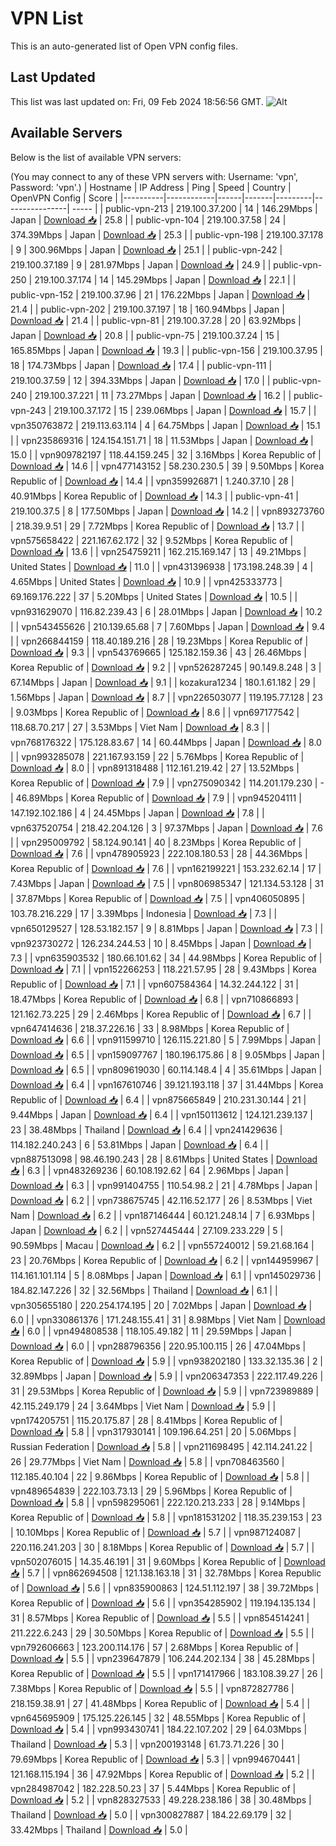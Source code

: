 # VPN List

This is an auto-generated list of Open VPN config files.

## Last Updated

This list was last updated on: Fri, 09 Feb 2024 18:56:56 GMT.
![Alt](https://repobeats.axiom.co/api/embed/186b98318ef1479477931607c1ad7d823f12451f.svg "Repobeats analytics image")

## Available Servers

Below is the list of available VPN servers:

(You may connect to any of these VPN servers with: Username: 'vpn', Password: 'vpn'.)
| Hostname | IP Address | Ping | Speed | Country | OpenVPN Config | Score |
|----------|------------|------|-------|---------|----------------| ----- |
| public-vpn-213 | 219.100.37.200 | 14 | 146.29Mbps | Japan | [Download 📥](./configs/server_0_JP.ovpn) | 25.8 |
| public-vpn-104 | 219.100.37.58 | 24 | 374.39Mbps | Japan | [Download 📥](./configs/server_1_JP.ovpn) | 25.3 |
| public-vpn-198 | 219.100.37.178 | 9 | 300.96Mbps | Japan | [Download 📥](./configs/server_2_JP.ovpn) | 25.1 |
| public-vpn-242 | 219.100.37.189 | 9 | 281.97Mbps | Japan | [Download 📥](./configs/server_3_JP.ovpn) | 24.9 |
| public-vpn-250 | 219.100.37.174 | 14 | 145.29Mbps | Japan | [Download 📥](./configs/server_4_JP.ovpn) | 22.1 |
| public-vpn-152 | 219.100.37.96 | 21 | 176.22Mbps | Japan | [Download 📥](./configs/server_5_JP.ovpn) | 21.4 |
| public-vpn-202 | 219.100.37.197 | 18 | 160.94Mbps | Japan | [Download 📥](./configs/server_6_JP.ovpn) | 21.4 |
| public-vpn-81 | 219.100.37.28 | 20 | 63.92Mbps | Japan | [Download 📥](./configs/server_7_JP.ovpn) | 20.8 |
| public-vpn-75 | 219.100.37.24 | 15 | 165.85Mbps | Japan | [Download 📥](./configs/server_8_JP.ovpn) | 19.3 |
| public-vpn-156 | 219.100.37.95 | 18 | 174.73Mbps | Japan | [Download 📥](./configs/server_9_JP.ovpn) | 17.4 |
| public-vpn-111 | 219.100.37.59 | 12 | 394.33Mbps | Japan | [Download 📥](./configs/server_10_JP.ovpn) | 17.0 |
| public-vpn-240 | 219.100.37.221 | 11 | 73.27Mbps | Japan | [Download 📥](./configs/server_11_JP.ovpn) | 16.2 |
| public-vpn-243 | 219.100.37.172 | 15 | 239.06Mbps | Japan | [Download 📥](./configs/server_12_JP.ovpn) | 15.7 |
| vpn350763872 | 219.113.63.114 | 4 | 64.75Mbps | Japan | [Download 📥](./configs/server_13_JP.ovpn) | 15.1 |
| vpn235869316 | 124.154.151.71 | 18 | 11.53Mbps | Japan | [Download 📥](./configs/server_14_JP.ovpn) | 15.0 |
| vpn909782197 | 118.44.159.245 | 32 | 3.16Mbps | Korea Republic of | [Download 📥](./configs/server_15_KR.ovpn) | 14.6 |
| vpn477143152 | 58.230.230.5 | 39 | 9.50Mbps | Korea Republic of | [Download 📥](./configs/server_16_KR.ovpn) | 14.4 |
| vpn359926871 | 1.240.37.10 | 28 | 40.91Mbps | Korea Republic of | [Download 📥](./configs/server_17_KR.ovpn) | 14.3 |
| public-vpn-41 | 219.100.37.5 | 8 | 177.50Mbps | Japan | [Download 📥](./configs/server_18_JP.ovpn) | 14.2 |
| vpn893273760 | 218.39.9.51 | 29 | 7.72Mbps | Korea Republic of | [Download 📥](./configs/server_19_KR.ovpn) | 13.7 |
| vpn575658422 | 221.167.62.172 | 32 | 9.52Mbps | Korea Republic of | [Download 📥](./configs/server_20_KR.ovpn) | 13.6 |
| vpn254759211 | 162.215.169.147 | 13 | 49.21Mbps | United States | [Download 📥](./configs/server_21_US.ovpn) | 11.0 |
| vpn431396938 | 173.198.248.39 | 4 | 4.65Mbps | United States | [Download 📥](./configs/server_22_US.ovpn) | 10.9 |
| vpn425333773 | 69.169.176.222 | 37 | 5.20Mbps | United States | [Download 📥](./configs/server_23_US.ovpn) | 10.5 |
| vpn931629070 | 116.82.239.43 | 6 | 28.01Mbps | Japan | [Download 📥](./configs/server_24_JP.ovpn) | 10.2 |
| vpn543455626 | 210.139.65.68 | 7 | 7.60Mbps | Japan | [Download 📥](./configs/server_25_JP.ovpn) | 9.4 |
| vpn266844159 | 118.40.189.216 | 28 | 19.23Mbps | Korea Republic of | [Download 📥](./configs/server_26_KR.ovpn) | 9.3 |
| vpn543769665 | 125.182.159.36 | 43 | 26.46Mbps | Korea Republic of | [Download 📥](./configs/server_27_KR.ovpn) | 9.2 |
| vpn526287245 | 90.149.8.248 | 3 | 67.14Mbps | Japan | [Download 📥](./configs/server_28_JP.ovpn) | 9.1 |
| kozakura1234 | 180.1.61.182 | 29 | 1.56Mbps | Japan | [Download 📥](./configs/server_29_JP.ovpn) | 8.7 |
| vpn226503077 | 119.195.77.128 | 23 | 9.03Mbps | Korea Republic of | [Download 📥](./configs/server_30_KR.ovpn) | 8.6 |
| vpn697177542 | 118.68.70.217 | 27 | 3.53Mbps | Viet Nam | [Download 📥](./configs/server_31_VN.ovpn) | 8.3 |
| vpn768176322 | 175.128.83.67 | 14 | 60.44Mbps | Japan | [Download 📥](./configs/server_32_JP.ovpn) | 8.0 |
| vpn993285078 | 221.167.93.159 | 22 | 5.76Mbps | Korea Republic of | [Download 📥](./configs/server_33_KR.ovpn) | 8.0 |
| vpn891318488 | 112.161.219.42 | 27 | 13.52Mbps | Korea Republic of | [Download 📥](./configs/server_34_KR.ovpn) | 7.9 |
| vpn275090342 | 114.201.179.230 | - | 46.89Mbps | Korea Republic of | [Download 📥](./configs/server_35_KR.ovpn) | 7.9 |
| vpn945204111 | 147.192.102.186 | 4 | 24.45Mbps | Japan | [Download 📥](./configs/server_36_JP.ovpn) | 7.8 |
| vpn637520754 | 218.42.204.126 | 3 | 97.37Mbps | Japan | [Download 📥](./configs/server_37_JP.ovpn) | 7.6 |
| vpn295009792 | 58.124.90.141 | 40 | 8.23Mbps | Korea Republic of | [Download 📥](./configs/server_38_KR.ovpn) | 7.6 |
| vpn478905923 | 222.108.180.53 | 28 | 44.36Mbps | Korea Republic of | [Download 📥](./configs/server_39_KR.ovpn) | 7.6 |
| vpn162199221 | 153.232.62.14 | 17 | 7.43Mbps | Japan | [Download 📥](./configs/server_40_JP.ovpn) | 7.5 |
| vpn806985347 | 121.134.53.128 | 31 | 37.87Mbps | Korea Republic of | [Download 📥](./configs/server_41_KR.ovpn) | 7.5 |
| vpn406050895 | 103.78.216.229 | 17 | 3.39Mbps | Indonesia | [Download 📥](./configs/server_42_ID.ovpn) | 7.3 |
| vpn650129527 | 128.53.182.157 | 9 | 8.81Mbps | Japan | [Download 📥](./configs/server_43_JP.ovpn) | 7.3 |
| vpn923730272 | 126.234.244.53 | 10 | 8.45Mbps | Japan | [Download 📥](./configs/server_44_JP.ovpn) | 7.3 |
| vpn635903532 | 180.66.101.62 | 34 | 44.98Mbps | Korea Republic of | [Download 📥](./configs/server_45_KR.ovpn) | 7.1 |
| vpn152266253 | 118.221.57.95 | 28 | 9.43Mbps | Korea Republic of | [Download 📥](./configs/server_46_KR.ovpn) | 7.1 |
| vpn607584364 | 14.32.244.122 | 31 | 18.47Mbps | Korea Republic of | [Download 📥](./configs/server_47_KR.ovpn) | 6.8 |
| vpn710866893 | 121.162.73.225 | 29 | 2.46Mbps | Korea Republic of | [Download 📥](./configs/server_48_KR.ovpn) | 6.7 |
| vpn647414636 | 218.37.226.16 | 33 | 8.98Mbps | Korea Republic of | [Download 📥](./configs/server_49_KR.ovpn) | 6.6 |
| vpn911599710 | 126.115.221.80 | 5 | 7.99Mbps | Japan | [Download 📥](./configs/server_50_JP.ovpn) | 6.5 |
| vpn159097767 | 180.196.175.86 | 8 | 9.05Mbps | Japan | [Download 📥](./configs/server_51_JP.ovpn) | 6.5 |
| vpn809619030 | 60.114.148.4 | 4 | 35.61Mbps | Japan | [Download 📥](./configs/server_52_JP.ovpn) | 6.4 |
| vpn167610746 | 39.121.193.118 | 37 | 31.44Mbps | Korea Republic of | [Download 📥](./configs/server_53_KR.ovpn) | 6.4 |
| vpn875665849 | 210.231.30.144 | 21 | 9.44Mbps | Japan | [Download 📥](./configs/server_54_JP.ovpn) | 6.4 |
| vpn150113612 | 124.121.239.137 | 23 | 38.48Mbps | Thailand | [Download 📥](./configs/server_55_TH.ovpn) | 6.4 |
| vpn241429636 | 114.182.240.243 | 6 | 53.81Mbps | Japan | [Download 📥](./configs/server_56_JP.ovpn) | 6.4 |
| vpn887513098 | 98.46.190.243 | 28 | 8.61Mbps | United States | [Download 📥](./configs/server_57_US.ovpn) | 6.3 |
| vpn483269236 | 60.108.192.62 | 64 | 2.96Mbps | Japan | [Download 📥](./configs/server_58_JP.ovpn) | 6.3 |
| vpn991404755 | 110.54.98.2 | 21 | 4.78Mbps | Japan | [Download 📥](./configs/server_59_JP.ovpn) | 6.2 |
| vpn738675745 | 42.116.52.177 | 26 | 8.53Mbps | Viet Nam | [Download 📥](./configs/server_60_VN.ovpn) | 6.2 |
| vpn187146444 | 60.121.248.14 | 7 | 6.93Mbps | Japan | [Download 📥](./configs/server_61_JP.ovpn) | 6.2 |
| vpn527445444 | 27.109.233.229 | 5 | 90.59Mbps | Macau | [Download 📥](./configs/server_62_MO.ovpn) | 6.2 |
| vpn557240012 | 59.21.68.164 | 23 | 20.76Mbps | Korea Republic of | [Download 📥](./configs/server_63_KR.ovpn) | 6.2 |
| vpn144959967 | 114.161.101.114 | 5 | 8.08Mbps | Japan | [Download 📥](./configs/server_64_JP.ovpn) | 6.1 |
| vpn145029736 | 184.82.147.226 | 32 | 32.56Mbps | Thailand | [Download 📥](./configs/server_65_TH.ovpn) | 6.1 |
| vpn305655180 | 220.254.174.195 | 20 | 7.02Mbps | Japan | [Download 📥](./configs/server_66_JP.ovpn) | 6.0 |
| vpn330861376 | 171.248.155.41 | 31 | 8.98Mbps | Viet Nam | [Download 📥](./configs/server_67_VN.ovpn) | 6.0 |
| vpn494808538 | 118.105.49.182 | 11 | 29.59Mbps | Japan | [Download 📥](./configs/server_68_JP.ovpn) | 6.0 |
| vpn288796356 | 220.95.100.115 | 26 | 47.04Mbps | Korea Republic of | [Download 📥](./configs/server_69_KR.ovpn) | 5.9 |
| vpn938202180 | 133.32.135.36 | 2 | 32.89Mbps | Japan | [Download 📥](./configs/server_70_JP.ovpn) | 5.9 |
| vpn206347353 | 222.117.49.226 | 31 | 29.53Mbps | Korea Republic of | [Download 📥](./configs/server_71_KR.ovpn) | 5.9 |
| vpn723989889 | 42.115.249.179 | 24 | 3.64Mbps | Viet Nam | [Download 📥](./configs/server_72_VN.ovpn) | 5.9 |
| vpn174205751 | 115.20.175.87 | 28 | 8.41Mbps | Korea Republic of | [Download 📥](./configs/server_73_KR.ovpn) | 5.8 |
| vpn317930141 | 109.196.64.251 | 20 | 5.06Mbps | Russian Federation | [Download 📥](./configs/server_74_RU.ovpn) | 5.8 |
| vpn211698495 | 42.114.241.22 | 26 | 29.77Mbps | Viet Nam | [Download 📥](./configs/server_75_VN.ovpn) | 5.8 |
| vpn708463560 | 112.185.40.104 | 22 | 9.86Mbps | Korea Republic of | [Download 📥](./configs/server_76_KR.ovpn) | 5.8 |
| vpn489654839 | 222.103.73.13 | 29 | 5.96Mbps | Korea Republic of | [Download 📥](./configs/server_77_KR.ovpn) | 5.8 |
| vpn598295061 | 222.120.213.233 | 28 | 9.14Mbps | Korea Republic of | [Download 📥](./configs/server_78_KR.ovpn) | 5.8 |
| vpn181531202 | 118.35.239.153 | 23 | 10.10Mbps | Korea Republic of | [Download 📥](./configs/server_79_KR.ovpn) | 5.7 |
| vpn987124087 | 220.116.241.203 | 30 | 8.18Mbps | Korea Republic of | [Download 📥](./configs/server_80_KR.ovpn) | 5.7 |
| vpn502076015 | 14.35.46.191 | 31 | 9.60Mbps | Korea Republic of | [Download 📥](./configs/server_81_KR.ovpn) | 5.7 |
| vpn862694508 | 121.138.163.18 | 31 | 32.78Mbps | Korea Republic of | [Download 📥](./configs/server_82_KR.ovpn) | 5.6 |
| vpn835900863 | 124.51.112.197 | 38 | 39.72Mbps | Korea Republic of | [Download 📥](./configs/server_83_KR.ovpn) | 5.6 |
| vpn354285902 | 119.194.135.134 | 31 | 8.57Mbps | Korea Republic of | [Download 📥](./configs/server_84_KR.ovpn) | 5.5 |
| vpn854514241 | 211.222.6.243 | 29 | 30.50Mbps | Korea Republic of | [Download 📥](./configs/server_85_KR.ovpn) | 5.5 |
| vpn792606663 | 123.200.114.176 | 57 | 2.68Mbps | Korea Republic of | [Download 📥](./configs/server_86_KR.ovpn) | 5.5 |
| vpn239647879 | 106.244.202.134 | 38 | 45.28Mbps | Korea Republic of | [Download 📥](./configs/server_87_KR.ovpn) | 5.5 |
| vpn171417966 | 183.108.39.27 | 26 | 7.38Mbps | Korea Republic of | [Download 📥](./configs/server_88_KR.ovpn) | 5.5 |
| vpn872827786 | 218.159.38.91 | 27 | 41.48Mbps | Korea Republic of | [Download 📥](./configs/server_89_KR.ovpn) | 5.4 |
| vpn645695909 | 175.125.226.145 | 32 | 48.55Mbps | Korea Republic of | [Download 📥](./configs/server_90_KR.ovpn) | 5.4 |
| vpn993430741 | 184.22.107.202 | 29 | 64.03Mbps | Thailand | [Download 📥](./configs/server_91_TH.ovpn) | 5.3 |
| vpn200193148 | 61.73.71.226 | 30 | 79.69Mbps | Korea Republic of | [Download 📥](./configs/server_92_KR.ovpn) | 5.3 |
| vpn994670441 | 121.168.115.194 | 36 | 47.92Mbps | Korea Republic of | [Download 📥](./configs/server_93_KR.ovpn) | 5.2 |
| vpn284987042 | 182.228.50.23 | 37 | 5.44Mbps | Korea Republic of | [Download 📥](./configs/server_94_KR.ovpn) | 5.2 |
| vpn828327533 | 49.228.238.186 | 38 | 30.48Mbps | Thailand | [Download 📥](./configs/server_95_TH.ovpn) | 5.0 |
| vpn300827887 | 184.22.69.179 | 32 | 33.42Mbps | Thailand | [Download 📥](./configs/server_96_TH.ovpn) | 5.0 |
